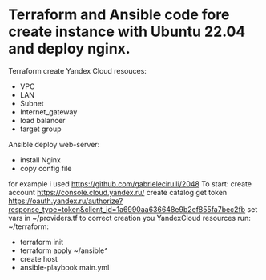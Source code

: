# Terraform and Ansible code fore create instance with Ubuntu 22.04 and deploy nginx.
Terraform create Yandex Cloud resouces:
* VPC
* LAN
* Subnet
* Internet_gateway
* load balancer
* target group

Ansible deploy web-server:
* install Nginx
* copy config file

for example i used https://github.com/gabrielecirulli/2048
To start:
 create account https://console.cloud.yandex.ru/
 create catalog
 get token https://oauth.yandex.ru/authorize?response_type=token&client_id=1a6990aa636648e9b2ef855fa7bec2fb
 set vars in ~/providers.tf to correct creation you YandexCloud resources run:
 ~/terraform:
 * terraform init
 * terraform apply
 ~/ansible^
 * create host
 * ansible-playbook main.yml
